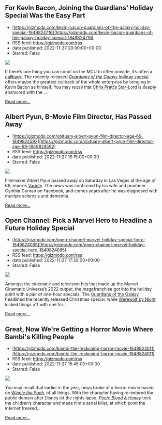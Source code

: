 ## For Kevin Bacon, Joining the Guardians' Holiday Special Was the Easy Part
 - [https://gizmodo.com/kevin-bacon-guardians-of-the-galaxy-holiday-special-1849824716](https://gizmodo.com/kevin-bacon-guardians-of-the-galaxy-holiday-special-1849824716)
 - RSS feed: https://gizmodo.com/rss
 - date published: 2022-11-27 20:00:00+00:00
 - Starred: False

<img src="https://i.kinja-img.com/gawker-media/image/upload/s--zoB5OKay--/c_fit,fl_progressive,q_80,w_636/7084af09469bc398e0287cc1a0a41141.jpg" /><p>If there’s one thing you can count on the MCU to often provide, it’s often a <a href="https://gizmodo.com/all-the-questions-we-still-have-after-avengers-endgame-1834300697">callback</a>. The recently released <a href="https://gizmodo.com/guardians-of-the-galaxy-holiday-special-marvel-studios-1849700099"><em>Guardians of the Galaxy </em>holiday special</a> offers maybe the greatest callback of the whole enterprise by bringing in Kevin Bacon as himself. You may recall that <a href="https://gizmodo.com/chris-pratt-star-lord-guardians-3-thor-4-marvel-studios-1848911633">Chris Pratt’s Star-Lord</a> is deeply enamored with the <em></em>…</p><p><a href="https://gizmodo.com/kevin-bacon-guardians-of-the-galaxy-holiday-special-1849824716">Read more...</a></p>

## Albert Pyun, B-Movie Film Director, Has Passed Away
 - [https://gizmodo.com/obituary-albert-pyun-film-director-age-69-1849824592](https://gizmodo.com/obituary-albert-pyun-film-director-age-69-1849824592)
 - RSS feed: https://gizmodo.com/rss
 - date published: 2022-11-27 19:15:00+00:00
 - Starred: False

<img src="https://i.kinja-img.com/gawker-media/image/upload/s--OS_f30rS--/c_fit,fl_progressive,q_80,w_636/4844dac8be1061531b31b03053000360.jpg" /><p>Filmmaker Albert Pyun passed away on Saturday in Las Vegas at the age of 69, reports <a href="https://variety.com/2022/film/obituaries-people-news/albert-pyun-dead-nemesis-cyborg-captain-america-1235173286/" rel="noopener noreferrer" target="_blank">Variety</a>. The news was confirmed by his wife and producer Cynthia Curnan on Facebook, and comes years after he was diagnosed with multiple sclerosis and dementia.<br /></p><p><a href="https://gizmodo.com/obituary-albert-pyun-film-director-age-69-1849824592">Read more...</a></p>

## Open Channel: Pick a Marvel Hero to Headline a Future Holiday Special
 - [https://gizmodo.com/open-channel-marvel-holiday-special-hero-1849824085](https://gizmodo.com/open-channel-marvel-holiday-special-hero-1849824085)
 - RSS feed: https://gizmodo.com/rss
 - date published: 2022-11-27 17:30:00+00:00
 - Starred: False

<img src="https://i.kinja-img.com/gawker-media/image/upload/s--ahLKRixN--/c_fit,fl_progressive,q_80,w_636/1bbcdcc81cd5952b609b1bfec6e4a51d.jpg" /><p>Amongst the cinematic and television hits that made up the Marvel Cinematic Universe’s 2022 output, the megafranchise got into the holiday spirit with a pair of one-hour specials. The <a href="https://gizmodo.com/guardians-of-the-galaxy-holiday-special-review-marvel-1849812929">Guardians of the Galaxy</a><em> </em>headlined the recently released Christmas special, while <a href="https://gizmodo.com/werewolf-by-night-review-marvel-disney-plus-horror-stre-1849579625">Werewolf by Night</a> kicked things off with one for…</p><p><a href="https://gizmodo.com/open-channel-marvel-holiday-special-hero-1849824085">Read more...</a></p>

## Great, Now We're Getting a Horror Movie Where Bambi's Killing People
 - [https://gizmodo.com/bambi-the-reckoning-horror-movie-1849824011](https://gizmodo.com/bambi-the-reckoning-horror-movie-1849824011)
 - RSS feed: https://gizmodo.com/rss
 - date published: 2022-11-27 15:45:00+00:00
 - Starred: False

<img src="https://i.kinja-img.com/gawker-media/image/upload/s--JmWD0p04--/c_fit,fl_progressive,q_80,w_636/87d28916df4bc251274483b2560da78b.jpg" /><p>You may recall that earlier in the year, news broke of a horror movie based on <a href="https://gizmodo.com/winnie-the-pooh-blood-honey-horror-movie-reveal-1848980849"><em>Winnie the Pooh</em></a>, of all things. With the character having re-entered the public domain after Disney let the rights lapse, <a href="https://gizmodo.com/winnie-the-pooh-horror-movie-trailer-blood-and-honey-1849479054"><em>Pooh: Blood &amp; Honey</em></a><em> </em>took the children’s character and made him a serial killer, at which point the internet freaked…</p><p><a href="https://gizmodo.com/bambi-the-reckoning-horror-movie-1849824011">Read more...</a></p>

